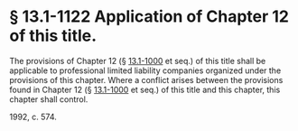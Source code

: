# § 13.1-1122 Application of Chapter 12 of this title.

<p>The provisions of Chapter 12 (§ <a href='http://law.lis.virginia.gov/vacode/13.1-1000/'>13.1-1000</a> et seq.) of this title shall be applicable to professional limited liability companies organized under the provisions of this chapter. Where a conflict arises between the provisions found in Chapter 12 (§ <a href='http://law.lis.virginia.gov/vacode/13.1-1000/'>13.1-1000</a> et seq.) of this title and this chapter, this chapter shall control.</p><p>1992, c. 574.</p>